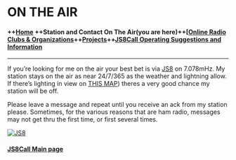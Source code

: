 
# ON THE AIR

#### ++[Home](https://stackedit.io/index.md) ++Station and Contact On The Air(you are here)++[[Online Radio Clubs & Organizations](https://stackedit.io/hclubs.md)++[Projects](https://stackedit.io/projects.md)++[JS8Call Operating Suggestions and Information](https://stackedit.io/js8opsuggestions.md)

----------

If you’re looking for me on the air your best bet is via  [JS8](http://js8call.com/)  on 7.078mHz. My station stays on the air as near 24/7/365 as the weather and lightning allow. If there’s lighting in view on  [THIS MAP](https://stackedit.io/%5Bhttp://www.lightningmaps.org/?lang=en#y=34.0379;x=-88.9081;z=9;t=2;m=oss;r=0;s=15;o=0;b=68.93;d=2;dl=2;dc=0;ts=0;tr=1;%5Dhttp://www.lightningmaps.org/?lang=en#y=34.0379;x=-88.9081;z=9;t=2;m=oss;r=0;s=15;o=0;b=68.93;d=2;dl=2;dc=0;ts=0;tr=1;))  theres a very good chance my station will be off.

Please leave a message and repeat until you receive an ack from my station please. Sometimes, for the various reasons that are ham radio, messages may not get thru the first time, or first several times.

[![JS8](https://i.postimg.cc/sxdKgfqk/web-header-2-1024x165.png)](http://js8call.com/)

#### [JS8Call Main page](http://js8call.com/)
<!--stackedit_data:
eyJoaXN0b3J5IjpbNjg3NjQyNDI4LC00OTI3MjgzMTJdfQ==
-->